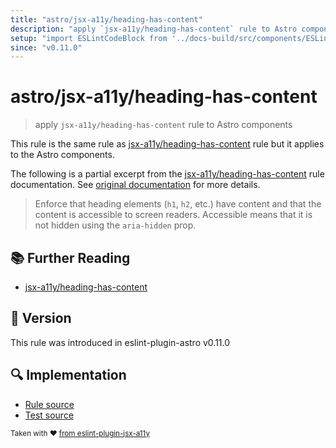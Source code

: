 ```yaml
---
title: "astro/jsx-a11y/heading-has-content"
description: "apply `jsx-a11y/heading-has-content` rule to Astro components"
setup: "import ESLintCodeBlock from '../docs-build/src/components/ESLintCodeBlockWrap.astro'"
since: "v0.11.0"
---
```


# astro/jsx-a11y/heading-has-content

> apply `jsx-a11y/heading-has-content` rule to Astro components

This rule is the same rule as [jsx-a11y/heading-has-content] rule but it applies to the Astro components.

[jsx-a11y/heading-has-content]: https://github.com/jsx-eslint/eslint-plugin-jsx-a11y/tree/HEAD/docs/rules/heading-has-content.md

The following is a partial excerpt from the [jsx-a11y/heading-has-content] rule documentation. See [original documentation][jsx-a11y/heading-has-content] for more details.

> Enforce that heading elements (`h1`, `h2`, etc.) have content and that the content is accessible to screen readers. Accessible means that it is not hidden using the `aria-hidden` prop.

## :books: Further Reading

- [jsx-a11y/heading-has-content]

## :rocket: Version

This rule was introduced in eslint-plugin-astro v0.11.0

## :mag: Implementation

- [Rule source](https://github.com/ota-meshi/eslint-plugin-astro/blob/main/src/rules/jsx-a11y/heading-has-content.ts)
- [Test source](https://github.com/ota-meshi/eslint-plugin-astro/blob/main/tests/src/rules/jsx-a11y/heading-has-content.ts)

<sup>Taken with ❤️ [from eslint-plugin-jsx-a11y](https://github.com/jsx-eslint/eslint-plugin-jsx-a11y/tree/HEAD/docs/rules/heading-has-content.md)</sup>
